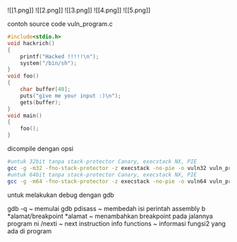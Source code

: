 ![[1.png]]
![[2.png]]
![[3.png]]
![[4.png]]
![[5.png]]

contoh source code vuln_program.c

```c
#include<stdio.h>
void hackrich()
{
    printf("Hacked !!!!!\n");
    system("/bin/sh");
}
void foo()
{
    char buffer[40];
    puts("give me your input :)\n");
    gets(buffer);
}
void main()
{
    foo();
}
```

dicompile dengan opsi

```bash
#untuk 32bit tanpa stack-protector Canary, execstack NX, PIE
gcc -g -m32 -fno-stack-protector -z execstack -no-pie -o vuln32 vuln_program.c
#untuk 64bit tanpa stack-protector Canary, execstack NX, PIE
gcc -g -m64 -fno-stack-protector -z execstack -no-pie -o vuln64 vuln_program.c
```

untuk melakukan debug dengan gdb

gdb -q <binary> ~ memulai gdb
pdisass <fungsi> ~ membedah isi perintah assembly <fungsi>
b *alamat/breakpoint *alamat ~ menambahkan breakpoint pada jalannya program 
ni /nexti ~ next instruction
info functions ~ informasi fungsi2 yang ada di program